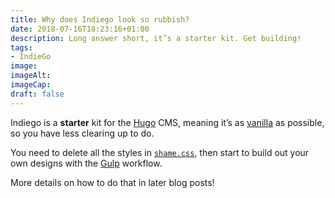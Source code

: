 ```yaml
---
title: Why does Indiego look so rubbish?
date: 2018-07-16T18:23:16+01:00
description: Long answer short, it’s a starter kit. Get building!
tags: 
- IndieGo
image: 
imageAlt: 
imageCap: 
draft: false
---
```


Indiego is a **starter** kit for the [Hugo](https://gohugo.io/) CMS, meaning it’s as [vanilla](https://en.wikipedia.org/wiki/Vanilla_software) as possible, so you have less clearing up to do.

You need to delete all the styles in [`shame.css`](https://github.com/growdigital/indiego/blob/master/themes/indiegomin/src/css/shame.css), then start to build out your own designs with the [Gulp](https://gulpjs.com/) workflow. 

More details on how to do that in later blog posts!
